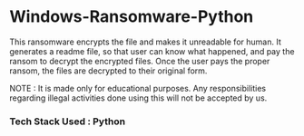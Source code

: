 # Windows-Ransomware-Python

This ransomware encrypts the file and makes it unreadable for human. It generates a readme file, so that user can know what happened, and pay the ransom to decrypt the encrypted files. Once the user pays the proper ransom, the files are decrypted to their original form.

NOTE : It is made only for educational purposes. Any responsibilities regarding illegal activities done using this will not be accepted by us.

### Tech Stack Used : Python
